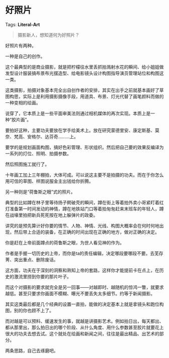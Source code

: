 # 好照片

Tags: **Literal-Art**

> 摄影新人，想知道何为好照片？



好照片有两种。

 一种是自己的创作。

这个最典型的是商业摄影，就是把柠檬往水里丢抓拍溅射水花的瞬间、给小姐姐做发型设计服装搞布景布光摆造型、给电影镜头设计构图指导演员管理站位和构图这一类。

这类摄影，拍摄对象基本完全出自创作者的安排，其实在出手之前就基本画好了草图构思，实际上是利用摄影摄像手段，用道具、布景、灯光代替了画笔颜料而做的一种变相的绘画。

说穿了，它本质上是一些平面审美法则通过相机媒体的再次实现。本质上是一种“胶片画”。

要拍好这种，主要功夫要放在学手绘美术上。放在研究蒙德里安、康定斯基、莫奈、梵高、安格尔、达芬奇………上。

要学的是规划画面构图，搞好色彩管理、形状组织。然后把自己要的效果反编译为一系列的灯位、照明、拍摄参数。

然后照图施工就行了。

十年画工加上三年棚拍，大体可成。可以说这主要不是拍摄的功夫。而在于你怎么用可信的草图、样图说服金主出钱给你折腾。

  


另一种则是“荷鲁斯之眼”式的照片。

典型的比如蹲在林子里等待扬子鳄破壳的瞬间，蹲在街上等着拍外卖小哥紧盯着红灯准备第一时间发动的神情，蹲在地铁站门口等着拍匆匆赶来末班车的年轻人，蹲在战壕里拍把新兵死死按在地上躲弹片的政委。

讲究的是预先算计好你要的情节、人物、神情、光线、构图大概率会在何时何地出现，然后带上合适的装备，在正确的时间出现在正确的地方，做对正确的决定。

你是赶在上帝前面蹲点的荷鲁斯之眼，为世人看见神的作为。

作者是手握一切历史的上帝，而你是ta的责任编辑，决定哪段要哪段不要。去芜存菁、突出重点、删除废话。

这方面，功夫在于深刻的洞察和熟知上帝的套路，这样你才能提前卡在点上，在历史的激流里捞到你要的那片叶子。

而这个对摄影的要求就完全是另一回事——对越即时、越随机的惊鸿一瞥，就要求越低。甚至只要求你画面不模糊、曝光不要丢失太多细节。约等于新闻摄影。

其实这类最后都是几个经典的设置一直拍，能做的决定基本上就是拿镜头和跑位构图，别的你也顾不上了。

而对越是可以预料、缓速发生的事，就越是讲摄影艺术。例如拍日出，每天都出、都从那里出，那么拍日出的哪个阶段、从什么角度、用什么参数甚至胶片就要花上很大的功夫去想去试。这个就处在绘画和新闻之间，往往是最出精品、出艺术的部分。

两条思路，自己去琢磨吧。



